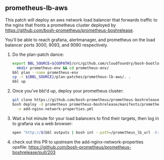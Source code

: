 ## prometheus-lb-aws

This patch will deploy an aws network load balancer that forwards traffic to the nginx that fronts a prometheus cluster deployed by https://github.com/bosh-prometheus/prometheus-boshrelease.

You'll be able to reach grafana, alertmanager, and prometheus on the load balancer ports 3000, 9093, and 9090 respectively.

1. Do the plan-patch dance:
   ```bash
   export BBL_SOURCE=${GOPATH}/src/github.com/cloudfoundry/bosh-bootloader/
	 mkdir prometheus-env && cd prometheus-env/
   bbl plan --name prometheus-env
   cp -r ${BBL_SOURCE}/plan-patches/prometheus-lb-aws/. .
   bbl up
   ```
1. Once you've bbl'd up, deploy your prometheus cluster:
   ```bash
   git clone https://github.com/bosh-prometheus/prometheus-boshrelease.git
   bosh deploy -d prometheus prometheus-boshrelease/manifests/prometheus.yml \
     -o add-nginx-network-properties.yml
   ```

1. Wait a hot minute for your load balancers to find their targets, then log in to grafana via a web browser:
   ```bash
   open "http://$(bbl outputs | bosh int --path=/prometheus_lb_url -):3000"
   ```

1. check out this PR to upstream the add-nginx-network-properties opsfile: https://github.com/bosh-prometheus/prometheus-boshrelease/pull/203
